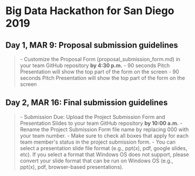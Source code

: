 # Big Data Hackathon for San Diego 2019
## Day 1, MAR 9: Proposal submission guidelines
> \- Customize the Proposal Form (proposal_submission_form.md) in your team GitHub repository **by 4:30 p.m.**
> \- 90 seconds Pitch Presentation will show the top part of the form on the screen
> \- 90 seconds Pitch Presentation will show the top part of the form on the screen

## Day 2, MAR 16: Final submission guidelines
> \- Submission Due: Upload the Project Submission Form and Presentation Slides to your team GitHub repository **by 10:00 a.m.**
> \- Rename the Project Submission Form file name by replacing 000 with your team number.
> \- Make sure to check all boxes that apply for each team member's status in the project submission form.
> \- You can select a presentation slide file format (e.g., ppt(x), pdf, google slides, etc). If you select a format that Windows OS does not support, please convert your slide format that can be run on Windows OS (e.g., ppt(x), pdf, browser-based presentations).
